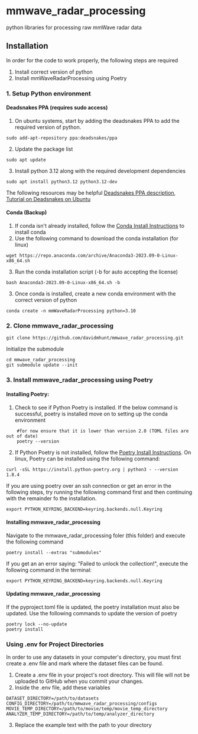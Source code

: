 # mmwave_radar_processing
python libraries for processing raw mmWave radar data

## Installation
In order for the code to work properly, the following steps are required
1. Install correct version of python
2. Install mmWaveRadarProcessing using Poetry

### 1. Setup Python environment

#### Deadsnakes PPA (requires sudo access)
1. On ubuntu systems, start by adding the deadsnakes PPA to add the required version of python.
```
sudo add-apt-repository ppa:deadsnakes/ppa
```

2. Update the package list
```
sudo apt update
```

3. Install python 3.12 along with the required development dependencies
```
sudo apt install python3.12 python3.12-dev
```

The following resources may be helpful [Deadsnakes PPA description](https://launchpad.net/~deadsnakes/+archive/ubuntu/ppa), [Tutorial on Deadsnakes on Ubuntu](https://preocts.github.io/python/20221230-deadsnakes/)

#### Conda (Backup)
1. If conda isn't already installed, follow the [Conda Install Instructions](https://conda.io/projects/conda/en/stable/user-guide/install/index.html) to install conda
2. Use the following command to download the conda installation (for linux)
```
wget https://repo.anaconda.com/archive/Anaconda3-2023.09-0-Linux-x86_64.sh
```
3. Run the conda installation script (-b for auto accepting the license)
```
bash Anaconda3-2023.09-0-Linux-x86_64.sh -b
```
3. Once conda is installed, create a new conda environment with the correct version of python
```
conda create -n mmWaveRadarProcessing python=3.10
```

### 2. Clone mmwave_radar_processing
```
git clone https://github.com/davidmhunt/mmwave_radar_processing.git
```

Initialize the submodule
```
cd mmwave_radar_processing
git submodule update --init
```
### 3. Install mmwave_radar_processing using Poetry

#### Installing Poetry:
 
1. Check to see if Python Poetry is installed. If the below command is successful, poetry is installed move on to setting up the conda environment

```
    #for now ensure that it is lower than version 2.0 (TOML files are out of date)
    poetry --version
```
2. If Python Poetry is not installed, follow the [Poetry Install Instructions](https://python-poetry.org/docs/#installing-with-the-official-installer). On linux, Poetry can be installed using the following command:
```
curl -sSL https://install.python-poetry.org | python3 - --version 1.8.4
```

If you are using poetry over an ssh connection or get an error in the following steps, try running the following command first and then continuing with the remainder fo the installation.
```
export PYTHON_KEYRING_BACKEND=keyring.backends.null.Keyring
```

#### Installing mmwave_radar_processing
Navigate to the mmwave_radar_processing foler (this folder) and execute the following command

```
poetry install --extras "submodules"
```

If you get an an error saying: "Failed to unlock the collection!", execute the following command in the terminal:
```
export PYTHON_KEYRING_BACKEND=keyring.backends.null.Keyring
```

#### Updating mmwave_radar_processing
If the pyproject.toml file is updated, the poetry installation must also be updated. Use the following commands to update the version of poetry
```
poetry lock --no-update
poetry install
```

### Using .env for Project Directories

In order to use any datasets in your computer's directory, you must first create a .env file and mark where the dataset files can be found.

1. Create a .env file in your project's root directory. This will file will not be uploaded to GitHub when you commit your changes.
2. Inside the .env file, add these variables
```
DATASET_DIRECTORY=/path/to/datasets
CONFIG_DIRECTORY=/path/to/mmwave_radar_processing/configs
MOVIE_TEMP_DIRECTORY=/path/to/movie/temp/movie_temp_directory
ANALYZER_TEMP_DIRECTORY=/path/to/temp/analyzer_directory
```
3. Replace the example text with the path to your directory